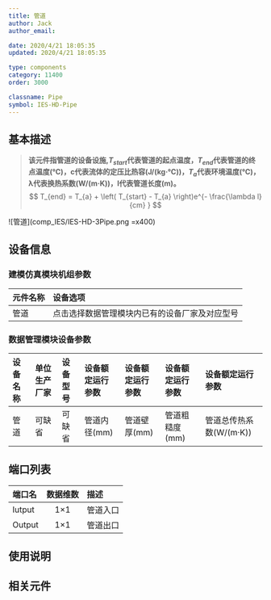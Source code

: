 ```yaml
---
title: 管道
author: Jack
author_email:

date: 2020/4/21 18:05:35
updated: 2020/4/21 18:05:35

type: components
category: 11400
order: 3000

classname: Pipe
symbol: IES-HD-Pipe
---
```

## 基本描述

> **该元件指管道的设备设施,$T_{start}$代表管道的起点温度，$T_{end}$代表管道的终点温度(℃)，c代表流体的定压比热容(J/(kg·℃))，$T_a$代表环境温度(℃)，λ代表换热系数(W/(m·K))，l代表管道长度(m)。**
> $$ T_{end} = T_{a} + \left( T_{start} - T_{a} \right)e^{- \frac{\lambda l}{cm} } $$

![管道](comp_IES/IES-HD-3Pipe.png =x400)

## 设备信息

### 建模仿真模块机组参数
| 元件名称 | 设备选项 |
| :--- | :--- |
| 管道 |  点击选择数据管理模块内已有的设备厂家及对应型号 |

### 数据管理模块设备参数
| 设备名称 | 单位生产厂家 | 设备型号 | 设备额定运行参数 |设备额定运行参数 |设备额定运行参数 |设备额定运行参数 |
| :--- | :--- | :--- | :--- | :--- | :--- | :--- |
| 管道 |  可缺省 | 可缺省 | 管道内径(mm) | 管道壁厚(mm) | 管道粗糙度(mm) | 管道总传热系数(W/(m·K)) |


## 端口列表

| 端口名 | 数据维数 | 描述 |
| :--- | :--:  | :--- |
|  Iutput | 1×1  | 管道入口  |
|  Output | 1×1  | 管道出口  |

## 使用说明



## 相关元件
